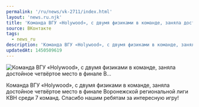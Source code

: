 ```yaml
---
permalink: '/ru/news/vk-2711/index.html'
layout: 'news.ru.njk'
title: 'Команда ВГУ «Holywood», с двумя физиками в команде, заняла достойное четвёртое место в финале В'
source: ВКонтакте
tags:
  - news_ru
description: 'Команда ВГУ «Holywood», с двумя физиками в команде, заняла достойное четвёртое место в финале В…'
updatedAt: 1450509619
---
```

![Команда ВГУ «Holywood», с двумя физиками в команде, заняла достойное четвёртое место в финале В…](https://sun9-37.userapi.com/impf/c630320/v630320484/6341/ztWn4Su1kf0.jpg?size=800x533&quality=96&proxy=1&sign=e4641bf2f779dd1a7dad6e4f9ba02af7&c_uniq_tag=PApzdYCtZP0xRD6PjZKzlsXdbYOnb1Cgavx7rHoxy6g&type=album)

Команда ВГУ «Holywood», с двумя физиками в команде, заняла достойное четвёртое место в финале Воронежской региональной лиги КВН среди 7 команд. Спасибо нашим ребятам за интересную игру!
